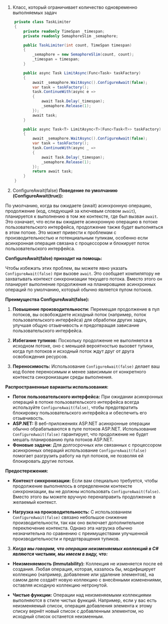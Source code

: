 1. Класс, который ограничивает количество одновременно выполняемых задач
   
```csharp
    private class TaskLimiter
    {
        private readonly TimeSpan _timespan;
        private readonly SemaphoreSlim _semaphore;

        public TaskLimiter(int count, TimeSpan timespan)
        {
            _semaphore = new SemaphoreSlim(count, count);
            _timespan = timespan;
        }

        public async Task LimitAsync(Func<Task> taskFactory)
        {
            await _semaphore.WaitAsync().ConfigureAwait(false);
            var task = taskFactory();
            task.ContinueWith(async e =>
            {
                await Task.Delay(_timespan);
                _semaphore.Release(1);
            });
            await task;
        }

        public async Task<T> LimitAsync<T>(Func<Task<T>> taskFactory)
        {
            await _semaphore.WaitAsync().ConfigureAwait(false);
            var task = taskFactory();
            task.ContinueWith(async _ =>
            {
                await Task.Delay(_timespan);
                _semaphore.Release(1);
            });
            return await task;
        }
    }

```

2. ConfigureAwait(false)
**Поведение по умолчанию (ConfigureAwait(true)):**

По умолчанию, когда вы ожидаете (await) асинхронную операцию, продолжение (код, следующий за ключевым словом `await`), планируется к выполнению в том же контексте, где был вызван `await`. Это означает, что если вы ожидаете асинхронную операцию в потоке пользовательского интерфейса, продолжение также будет выполняться в этом потоке. Это может привести к проблемам с производительностью и потенциальным тупикам, особенно если асинхронная операция связана с процессором и блокирует поток пользовательского интерфейса.

**ConfigureAwait(false) приходит на помощь:**

Чтобы избежать этих проблем, вы можете явно указать `ConfigureAwait(false)` при вызове `await`. Это сообщает компилятору не захватывать контекст синхронизации текущего потока. Вместо этого он планирует выполнение продолжения на планировщике асинхронных операций по умолчанию, который обычно является пулом потоков.

**Преимущества ConfigureAwait(false):**

1. **Повышение производительности:** Перемещая продолжение в пул потоков, вы освобождаете исходный поток (например, поток пользовательского интерфейса) для обработки других задач, улучшая общую отзывчивость и предотвращая зависание пользовательского интерфейса.
    
2. **Избегание тупиков:** Поскольку продолжение не выполняется в исходном потоке, оно с меньшей вероятностью вызовет тупики, когда пул потоков и исходный поток ждут друг от друга освобождения ресурсов.
    
3. **Переносимость:** Использование `ConfigureAwait(false)` делает ваш код более переносимым и менее зависимым от конкретного контекста синхронизации среды выполнения.
    

**Распространенные варианты использования:**

- **Поток пользовательского интерфейса:** При ожидании асинхронных операций в потоке пользовательского интерфейса всегда используйте `ConfigureAwait(false)`, чтобы предотвратить блокировку пользовательского интерфейса и обеспечить его отзывчивость.
- **ASP.NET:** В веб-приложениях ASP.NET асинхронные операции обычно обрабатываются в пуле потоков ASP.NET. Использование `ConfigureAwait(false)` гарантирует, что продолжение не будет мешать планированию пула потоков ASP.NET.
- **Фоновые задачи:** Для долгосрочных или связанных с процессором асинхронных операций использование `ConfigureAwait(false)` помогает разгрузить работу на пул потоков, не позволяя ей блокировать другие потоки.

**Предостережения:**

- **Контекст синхронизации:** Если вам специально требуется, чтобы продолжение выполнялось в определенном контексте синхронизации, вы не должны использовать `ConfigureAwait(false)`. Вместо этого вы можете вручную перенаправить продолжение в желаемый контекст.
    
- **Нагрузка на производительность:** С использованием `ConfigureAwait(false)` связано небольшое снижение производительности, так как оно включает дополнительное переключение контекста. Однако эта нагрузка обычно незначительна по сравнению с преимуществами улучшенной производительности и предотвращения тупиков.

3. ***Когда мы говорим, что операции неизменяемых коллекций в C# являются чистыми, мы имеем в виду, что:***

- **Неизменяемость (Immutability):** Коллекция не изменяется после её создания. Любая операция, которая, казалось бы, модифицирует коллекцию (например, добавление или удаление элементов), на самом деле создаёт новую коллекцию с внесёнными изменениями, оставляя исходную коллекцию нетронутой.
    
- **Чистые функции:** Операции над неизменяемыми коллекциями выполняются в стиле чистых функций. Например, если у вас есть неизменяемый список, операция добавления элемента к этому списку вернёт новый список с добавленным элементом, но исходный список останется неизменным.
    